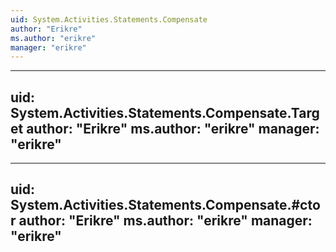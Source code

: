```yaml
---
uid: System.Activities.Statements.Compensate
author: "Erikre"
ms.author: "erikre"
manager: "erikre"
---
```


---
uid: System.Activities.Statements.Compensate.Target
author: "Erikre"
ms.author: "erikre"
manager: "erikre"
---

---
uid: System.Activities.Statements.Compensate.#ctor
author: "Erikre"
ms.author: "erikre"
manager: "erikre"
---
